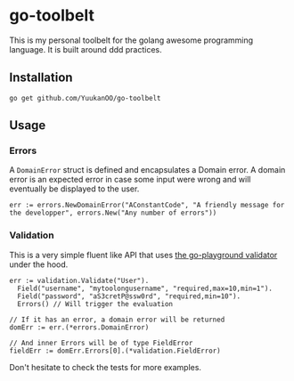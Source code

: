 # go-toolbelt

This is my personal toolbelt for the golang awesome programming language. It is built around ddd practices.

## Installation

`go get github.com/YuukanOO/go-toolbelt`

## Usage

### Errors

A `DomainError` struct is defined and encapsulates a Domain error. A domain error is an expected error in case some input were wrong and will eventually be displayed to the user.

```
err := errors.NewDomainError("AConstantCode", "A friendly message for the developper", errors.New("Any number of errors"))
```

### Validation

This is a very simple fluent like API that uses [the go-playground validator](https://github.com/go-playground/validator) under the hood.

```
err := validation.Validate("User").
  Field("username", "mytoolongusername", "required,max=10,min=1").
  Field("password", "aS3cretP@ssw0rd", "required,min=10").
  Errors() // Will trigger the evaluation

// If it has an error, a domain error will be returned
domErr := err.(*errors.DomainError)

// And inner Errors will be of type FieldError
fieldErr := domErr.Errors[0].(*validation.FieldError)
```

Don't hesitate to check the tests for more examples.